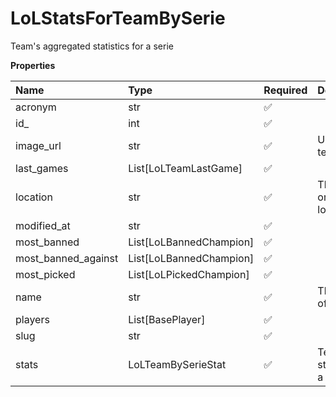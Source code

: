 # LoLStatsForTeamBySerie

Team's aggregated statistics for a serie

**Properties**

| Name                | Type                    | Required | Description                      |
| :------------------ | :---------------------- | :------- | :------------------------------- |
| acronym             | str                     | ✅       |                                  |
| id\_                | int                     | ✅       |                                  |
| image_url           | str                     | ✅       | URL of the team logo             |
| last_games          | List[LoLTeamLastGame]   | ✅       |                                  |
| location            | str                     | ✅       | The team's organization location |
| modified_at         | str                     | ✅       |                                  |
| most_banned         | List[LoLBannedChampion] | ✅       |                                  |
| most_banned_against | List[LoLBannedChampion] | ✅       |                                  |
| most_picked         | List[LoLPickedChampion] | ✅       |                                  |
| name                | str                     | ✅       | The name of the team.            |
| players             | List[BasePlayer]        | ✅       |                                  |
| slug                | str                     | ✅       |                                  |
| stats               | LoLTeamBySerieStat      | ✅       | Team's statistics for a serie    |

